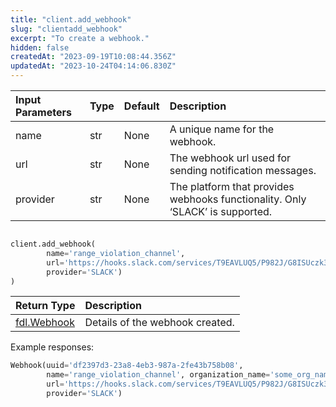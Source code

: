 ```yaml
---
title: "client.add_webhook"
slug: "clientadd_webhook"
excerpt: "To create a webhook."
hidden: false
createdAt: "2023-09-19T10:08:44.356Z"
updatedAt: "2023-10-24T04:14:06.830Z"
---
```

| Input Parameters | Type | Default | Description                                                                   |
| :--------------- | :--- | :------ | :---------------------------------------------------------------------------- |
| name             | str  | None    | A unique name for the webhook.                                                |
| url              | str  | None    | The webhook url used for sending notification messages.                       |
| provider         | str  | None    | The platform that provides webhooks functionality. Only ‘SLACK’ is supported. |

```python Usage

client.add_webhook(
        name='range_violation_channel',
        url='https://hooks.slack.com/services/T9EAVLUQ5/P982J/G8ISUczk37hxQ15C28d',
        provider='SLACK')
)
```

| Return Type                   | Description                     |
| :---------------------------- | :------------------------------ |
| [fdl.Webhook](ref:fdlwebhook) | Details of the webhook created. |

Example responses:

```python Response
Webhook(uuid='df2397d3-23a8-4eb3-987a-2fe43b758b08',
        name='range_violation_channel', organization_name='some_org_name',
        url='https://hooks.slack.com/services/T9EAVLUQ5/P982J/G8ISUczk37hxQ15C28d',
        provider='SLACK')
```